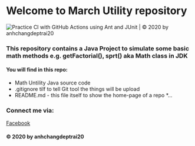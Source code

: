 # Welcome to March Utility repository
![Practice CI with GitHub Actions using Ant and JUnit | © 2020 by anhchangdeptrai20](https://github.com/AnhKhoa1405/math-util/workflows/Practice%20CI%20with%20GitHub%20Actions%20using%20Ant%20and%20JUnit%20%7C%20%C2%A9%202020%20by%20anhchangdeptrai20/badge.svg)
### This repository contains a Java Project to simulate some basic math methods e.g. getFactorial(), sprt() aka Math class in JDK

#### You will find in this repo:
* Math Untility Java source code
* .gitignore tilf to tell Git tool the things will be upload
* README.md - this file itself to show the home-page of a repo
*...

### Connect me via:
[Facebook](https://www.facebook.com/anhchang.deptrai.1st)

#### © 2020 by anhchangdeptrai20
